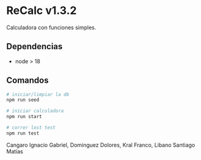 # ReCalc v1.3.2

Calculadora con funciones simples.

## Dependencias

- node > 18

## Comandos

```bash
# iniciar/limpiar la db
npm run seed

# iniciar calculadora
npm run start

# correr lost test
npm run test
```
Cangaro Ignacio Gabriel,
Dominguez Dolores,
Kral Franco,
Libano Santiago Matias

